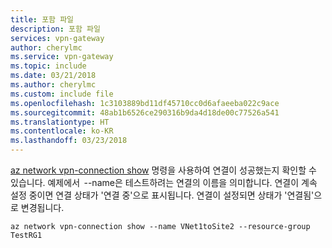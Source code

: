 ```yaml
---
title: 포함 파일
description: 포함 파일
services: vpn-gateway
author: cherylmc
ms.service: vpn-gateway
ms.topic: include
ms.date: 03/21/2018
ms.author: cherylmc
ms.custom: include file
ms.openlocfilehash: 1c3103889bd11df45710cc0d6afaeeba022c9ace
ms.sourcegitcommit: 48ab1b6526ce290316b9da4d18de00c77526a541
ms.translationtype: HT
ms.contentlocale: ko-KR
ms.lasthandoff: 03/23/2018
---
```

[az network vpn-connection show](/cli/azure/network/vpn-connection#show) 명령을 사용하여 연결이 성공했는지 확인할 수 있습니다. 예제에서  --name은 테스트하려는 연결의 이름을 의미합니다. 연결이 계속 설정 중이면 연결 상태가 '연결 중'으로 표시됩니다. 연결이 설정되면 상태가 '연결됨'으로 변경됩니다.

```azurecli
az network vpn-connection show --name VNet1toSite2 --resource-group TestRG1
```
